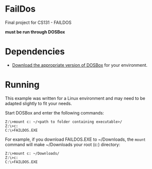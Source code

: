 # FailDos
Final project for CS131 - FAILDOS

**must be run through DOSBox**

# Dependencies
* [Download the appropriate version of DOSBox](https://www.dosbox.com/download.php?main=1) for your environment.

# Running
This example was written for a Linux environment and may need to be adapted slightly to fit your needs.

Start DOSBox and enter the following commands:

    Z:\>mount c: ~/<path to folder containing executable>/
    Z:\>c:
    C:\>FAILDOS.EXE

For example, if you download FAILDOS.EXE to ~/Downloads, the `mount` command will make ~/Downloads your root (c:) directory:

    Z:\>mount c: ~/Downloads/
    Z:\>c:
    C:\>FAILDOS.EXE
